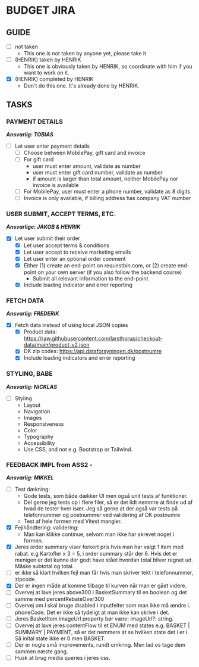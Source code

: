 # BUDGET JIRA

## GUIDE

- [ ] not taken
	- This one is not taken by anyone yet, please take it
- [ ] (HENRIK) taken by HENRIK
	- This one is obviously taken by HENRIK, so coordinate with him if you want to work on it.
- [x] (HENRIK) completed by HENRIK
	- Don't do this one. It's already done by HENRIK.

## TASKS
### PAYMENT DETAILS
***Ansvarlig: TOBIAS***

- [ ] Let user enter payment details
  - [ ] Choose between MobilePay, gift card and invoice
  - [ ] For gift card
    - user must enter amount, validate as number
    - user must enter gift card number, validate as number
    - if amount is larger than total amount, neither MobilePay nor invoice is available
  - [ ] For MobilePay, user must enter a phone number, validate as 8 digits
  - [ ] Invoice is only available, if billing address has company VAT number

### USER SUBMIT, ACCEPT TERMS, ETC.
***Ansvarlige: JAKOB & HENRIK***

- [x] Let user submit their order
  - [x] Let user accept terms & conditions
  - [x] Let user accept to receive marketing emails
  - [x] Let user enter an optional order comment
  - [x] Either (1) create an end-point on requestbin.com, or (2) create end-point on your own server (if you also follow the backend course)
      - Submit all relevant information to the end-point
  - [x] Include loading indicator and error reporting

### FETCH DATA
***Ansvarlig: FREDERIK***

- [x] Fetch data instead of using local JSON copies
  -  [x] Product data: https://raw.githubusercontent.com/larsthorup/checkout-data/main/product-v2.json
  -  [x] DK zip codes: https://api.dataforsyningen.dk/postnumre
  -  [x] Include loading indicators and error reporting
 
### STYLING, BABE
***Ansvarlig: NICKLAS***


- [ ] Styling
  - Layout
  - Navigation
  - Images
  - Responsiveness
  - Color
  - Typography
  - Accessibility
  - Use CSS, and not e.g. Bootstrap or Tailwind.

### FEEDBACK IMPL from ASS2 - 
***Ansvarlig: MIKKEL***


- [ ] Test dækning:
	- Gode tests, som både dækker UI men også unit tests af funktioner.
	- Del gerne jeg tests op i flere filer, så er det lidt nemmre at finde ud af hvad de tester hver især. Jeg så gerne at der også var tests på telefonnummer og postnummer ved validering af DK postnumre
	- Test af hele formen med Vitest mangler.
- [x] Fejlhåndtering: validering:
    - Man kan klikke continue, selvom man ikke har skrevet noget i formen.
- [x] Jeres order summary viser forkert pris hvis man har valgt 1 item med rabat. e.g Kartofler x 3 = 5, i order summary står der 6. Hvis det er menigen er det kunne der godt have stået hvordan total bliver regnet ud.  Måske subtotal og total.
- [ ] er ikke så klart hvilken fejl man får hvis man skriver tekt i telefonnummer, zipcode.
- [x] Der er ingen måde at komme tilbage til kurven når man er gået videre.
- [ ] Overvej at lave jeres above300 i BasketSummary til en boolean og det samme med percentRebateOver300
- [ ] Overvej om I skal bruge disabled i inputfelter som man ikke må ændre i. phoneCode. Det er ikke så tydeligt at man ikke kan skrive i det.
- [ ] Jeres BasketItem imageUrl property bør være: imageUrl?: string.
- [ ] Overvej at lave jeres contentFlow til et ENUM med states e.g. BASKET | SUMMARY | PAYMENT, så er det nemmere at se hvilken state det i er i. Så inital state ikke er 0 men BASKET.
- [ ] Der er nogle små improvements, rundt omkring. Men lad os tage dem sammen næste gang.
- [ ] Husk at brug media queries i jeres css.
